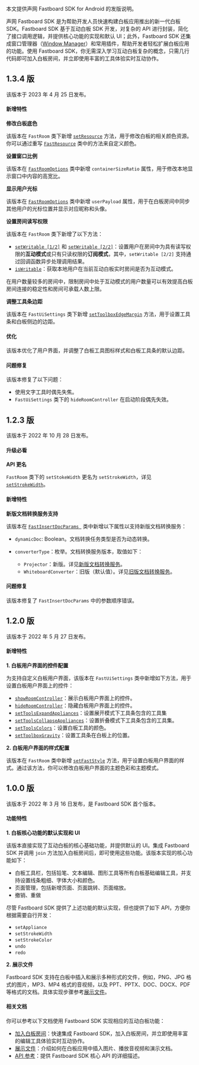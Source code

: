 本文提供声网 Fastboard SDK for Android 的发版说明。

声网 Fastboard SDK 是为帮助开发人员快速构建白板应用推出的新一代白板 SDK。Fastboard SDK 基于互动白板 SDK 开发，对复杂的 API 进行封装，简化了接口调用逻辑，并提供核心功能的实现和默认 UI；此外，Fastboard SDK 还集成窗口管理器（[Window Manager](https://github.com/netless-io/window-manager)）和常用插件，帮助开发者轻松扩展白板应用的功能。使用 Fastboard SDK，你无需深入学习互动白板复杂的概念，只需几行代码即可加入白板房间，并立即使用丰富的工具体验实时互动协作。


## 1.3.4 版

该版本于 2023 年 4 月 25 日发布。

#### 新增特性

**修改白板底色**

该版本在 `FastRoom` 类下新增 [`setResource`](https://docs.agora.io/cn/whiteboard/fastboard_api_android?platform=Android#setresource) 方法，用于修改白板的相关颜色资源。你可以通过重写 [`FastResource`](https://docs.agora.io/cn/whiteboard/fastboard_api_android?platform=Android#fastresource) 类中的方法来自定义颜色。

**设置窗口比例**

该版本在 [`FastRoomOptions`](https://docs.agora.io/cn/whiteboard/fastboard_api_android?platform=Android#fastroomoptions) 类中新增 `containerSizeRatio` 属性，用于修改本地显示窗口中内容的高宽比。

**显示用户光标**

该版本在 [`FastRoomOptions`](https://docs.agora.io/cn/whiteboard/fastboard_api_android?platform=Android#fastroomoptions) 类中新增 `userPayload` 属性，用于在白板房间中同步其他用户的光标位置并显示对应昵称和头像。

**设置房间读写权限**

该版本在 `FastRoom` 类下新增了以下方法：
- [`setWritable [1/2]`](https://docs.agora.io/cn/whiteboard/fastboard_api_android?platform=Android#setWritable%20[1/2]) 和 [`setWritable [2/2]`](https://docs.agora.io/cn/whiteboard/fastboard_api_android?platform=Android#setWritable%20[2/2])：设置用户在房间中为具有读写权限的**互动模式**或只有只读权限的**订阅模式**，其中，`setWritable [2/2]` 支持通过回调函数异步处理调用结果。
- [`isWritable`](https://docs.agora.io/cn/whiteboard/fastboard_api_android?platform=Android#iswritable)：获取本地用户在当前互动白板实时房间是否为互动模式。
<div class="alert info">在用户数量较多的房间中，限制房间中处于互动模式的用户数量可以有效提高白板房间连接的稳定性和房间可承载人数上限。</div>

**调整工具条边距**

该版本在 `FastUiSettings` 类下新增 [`setToolboxEdgeMargin`](https://docs.agora.io/cn/whiteboard/fastboard_api_android?platform=Android#settoolboxedgemargin) 方法，用于设置工具条和白板侧边的边距。

#### 优化

该版本优化了用户界面，并调整了白板工具图标样式和白板工具条的默认边距。

#### 问题修复

该版本修复了以下问题：

- 使用文字工具时偶先失焦。
- `FastUiSettings` 类下的 `hideRoomController` 在启动阶段偶先失效。


## 1.2.3 版

该版本于 2022 年 10 月 28 日发布。

#### 升级必看

**API 更名**

`FastRoom` 类下的 `setStokeWidth` 更名为 `setStrokeWidth`，详见 [`setStrokeWidth`](https://docs.agora.io/cn/whiteboard/fastboard_api_android?platform=Android#setstokewidth)。

#### 新增特性

**新版文档转换服务支持**

该版本在 [`FastInsertDocParams `](https://docs.agora.io/cn/whiteboard/fastboard_api_android?platform=Android#insertdocs) 类中新增以下属性以支持新版文档转换服务：

- `dynamicDoc`: Boolean。文档转换任务类型是否为动态转换。

- `converterType`：枚举。文档转换服务版本，取值如下：
  - `Projector`：新版。详见[新版文档转换服务](https://docs.agora.io/cn/whiteboard/file_conversion_overview?platform=Android)。
  - `WhiteboardConverter`：旧版（默认值）。详见[旧版文档转换服务](https://docs.agora.io/cn/whiteboard/file_conversion_overview_old?platform=RESTful)。

#### 问题修复

该版本修复了 `FastInsertDocParams` 中的参数顺序错误。

## 1.2.0 版

该版本于 2022 年 5 月 27 日发布。

#### 新增特性

**1. 白板用户界面的控件配置**

为支持自定义白板用户界面，该版本在 `FastUiSettings` 类中新增如下方法，用于设置白板用户界面上的控件：

- [`showRoomController`](https://docs.agora.io/cn/whiteboard/fastboard_api_android?platform=Android#showroomcontroller)：展示白板用户界面上的控件。
- [`hideRoomController`](https://docs.agora.io/cn/whiteboard/fastboard_api_android?platform=Android#hideroomcontroller)：隐藏白板用户界面上的控件。
- [`setToolsExpandAppliances`](https://docs.agora.io/cn/whiteboard/fastboard_api_android?platform=Android#settoolsexpandappliances)：设置展开模式下工具条包含的工具集
- [`setToolsCollapseAppliances`](https://docs.agora.io/cn/whiteboard/fastboard_api_android?platform=Android#settoolscollapseappliances)：设置折叠模式下工具条包含的工具集。
- [`setToolsColors`](https://docs.agora.io/cn/whiteboard/fastboard_api_android?platform=Android#settoolscolors)：设置白板工具的颜色。
- [`setToolboxGravity`](https://docs.agora.io/cn/whiteboard/fastboard_api_android?platform=Android#settoolboxgravity)：设置工具条在白板上的位置。

**2. 白板用户界面的样式配置**

该版本在 `FastRoom` 类中新增 [`setFastStyle`](https://docs.agora.io/cn/whiteboard/fastboard_api_android?platform=Android#setfaststyle) 方法，用于设置白板用户界面的样式。通过该方法，你可以修改白板用户界面的主题色彩和主题模式。

## 1.0.0 版

该版本于 2022 年 3 月 16 日发布，是 Fastboard SDK 首个版本。

#### 功能特性

**1. 白板核心功能的默认实现和 UI**

该版本直接实现了互动白板的核心基础功能，并提供默认的 UI。集成 Fastboard SDK 并调用 `join` 方法加入白板房间后，即可使用这些功能。该版本实现的核心功能如下：

- 白板工具栏，包括铅笔、文本编辑、图形工具等所有白板基础编辑工具，并支持设置线条粗细、字体大小和颜色。
- 页面管理，包括新增页面、页面跳转、页面缩放。
- 撤销、重做

尽管 Fastboard SDK 提供了上述功能的默认实现，但也提供了如下 API，方便你根据需要自行开发：

- `setAppliance`
- `setStrokeWidth`
- `setStrokeColor`
- `undo`
- `redo`

**2. 展示文件**

Fastboard SDK 支持在白板中插入和展示多种形式的文件，例如，PNG、JPG 格式的图片，MP3、MP4 格式的音视频，以及 PPT、PPTX、DOC、DOCX、PDF 等格式的文档。具体实现步骤参考[展示文件](./present_files_android?platform=Android)。

#### 相关文档

你可以参考以下文档使用 Fastboard SDK 实现相应的互动白板功能：

- [加入白板房间](./join_whiteboard_room_android_fastboard)：快速集成 Fastboard SDK，加入白板房间，并立即使用丰富的编辑工具体验实时互动协作。
- [展示文件](./present_files_android?platform=Android)：介绍如何在白板应用中插入图片、播放音视频和演示文档。
- [API 参考](https://docs.agora.io/cn/whiteboard/fastboard_api_android?platform=Android)：提供 Fastboard SDK 核心 API 的详细描述。